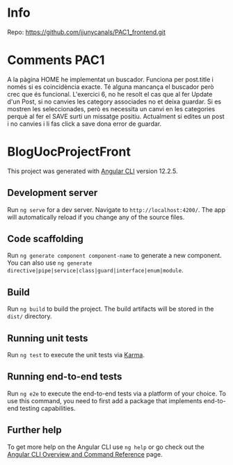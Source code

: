 # Info

Repo: https://github.com/jjunycanals/PAC1_frontend.git

# Comments PAC1

A la pàgina HOME he implementat un buscador. Funciona per post.title i només si es coincidència exacte. Té alguna mancança el buscador però crec que és funcional.
L'exercici 6, no he resolt el cas que al fer Update d'un Post, si no canvies les category associades no et deixa guardar. Si es mostren les seleccionades, però es necessita un canvi en les categories perquè al fer el SAVE surti un missatge positiu. Actualment si edites un post i no canvies i li fas click a save dona error de guardar.



# BlogUocProjectFront

This project was generated with [Angular CLI](https://github.com/angular/angular-cli) version 12.2.5.

## Development server

Run `ng serve` for a dev server. Navigate to `http://localhost:4200/`. The app will automatically reload if you change any of the source files.

## Code scaffolding

Run `ng generate component component-name` to generate a new component. You can also use `ng generate directive|pipe|service|class|guard|interface|enum|module`.

## Build

Run `ng build` to build the project. The build artifacts will be stored in the `dist/` directory.

## Running unit tests

Run `ng test` to execute the unit tests via [Karma](https://karma-runner.github.io).

## Running end-to-end tests

Run `ng e2e` to execute the end-to-end tests via a platform of your choice. To use this command, you need to first add a package that implements end-to-end testing capabilities.

## Further help

To get more help on the Angular CLI use `ng help` or go check out the [Angular CLI Overview and Command Reference](https://angular.io/cli) page.
